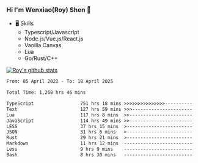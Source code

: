 ### Hi I'm Wenxiao(Roy) Shen 👋
- 🖥 Skills
  - Typescript/Javascript
  - Node.js/Vue.js/React.js
  - Vanilla Canvas
  - Lua
  - Go/Rust/C++

[![Roy's github stats](https://github-readme-stats.vercel.app/api?username=RoyShen12&show_icons=true&theme=radical&hide=prs,contribs)](https://github.com/anuraghazra/github-readme-stats)
<!--START_SECTION:waka-->

```txt
From: 05 April 2022 - To: 18 April 2025

Total Time: 1,268 hrs 46 mins

TypeScript                 751 hrs 18 mins >>>>>>>>>>>>>>>----------   58.82 %
Text                       127 hrs 59 mins >>>----------------------   10.02 %
Lua                        117 hrs 8 mins  >>-----------------------   09.17 %
JavaScript                 114 hrs 49 mins >>-----------------------   08.99 %
LESS                       37 hrs 15 mins  >------------------------   02.92 %
JSON                       31 hrs 6 mins   >------------------------   02.44 %
Rust                       29 hrs 21 mins  >------------------------   02.30 %
Markdown                   11 hrs 12 mins  -------------------------   00.88 %
Less                       9 hrs 9 mins    -------------------------   00.72 %
Bash                       8 hrs 30 mins   -------------------------   00.67 %
```

<!--END_SECTION:waka-->
